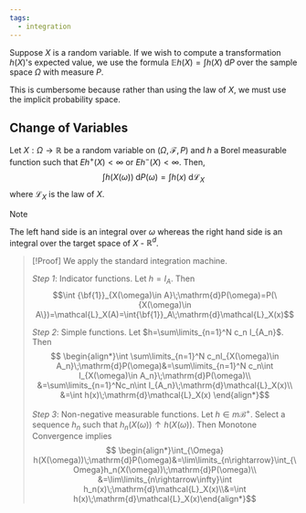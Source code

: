 ```yaml
---
tags:
  - integration
---
```

Suppose $X$ is a random variable. If we wish to compute a transformation $h(X)$'s expected value, we use the formula $\mathbb{E}h(X)=\int h(X)\;\mathrm{d}P$ over the sample space $\Omega$ with measure $P$.  

This is cumbersome because rather than using the law of $X$, we must use the implicit probability space. 

## Change of Variables

Let $X:\Omega\rightarrow\mathbb{R}$ be a random variable on $(\Omega, \mathcal{F}, P)$ and $h$ a Borel measurable function such that $Eh^+(X)<\infty$ or $Eh^-(X)<\infty$. Then,
$$\int h(X(\omega))\;\mathrm{d}P(\omega)=\int h(x)\;\mathrm{d}\mathcal{L}_X$$
where $\mathcal{L}_X$ is the law of $X$.

>[!Note]
>The left hand side is an integral over $\omega$ whereas the right hand side is an integral over the target space of $X$ - $\mathbb{R}^d$.

>[!Proof]
>We apply the standard integration machine. 
>
>*Step 1*: Indicator functions.
>Let $h=I_A$. Then
>$$\int {\bf{1}}_{X(\omega)\in A}\;\mathrm{d}P(\omega)=P(\{X(\omega)\in A\})=\mathcal{L}_X(A)=\int{\bf{1}}_A\;\mathrm{d}\mathcal{L}_X(x)$$
>
>*Step 2*: Simple functions.
>Let $h=\sum\limits_{n=1}^N c_n I_{A_n}$. Then
>$$
>\begin{align*}\int \sum\limits_{n=1}^N c_nI_{X(\omega)\in A_n}\;\mathrm{d}P(\omega)&=\sum\limits_{n=1}^N c_n\int I_{X(\omega)\in A_n}\;\mathrm{d}P(\omega)\\
>&=\sum\limits_{n=1}^Nc_n\int I_{A_n}\;\mathrm{d}\mathcal{L}_X(x)\\
>&=\int h(x)\;\mathrm{d}\mathcal{L}_X(x)
>\end{align*}$$
>
>*Step 3*: Non-negative measurable functions.
>Let $h\in m\mathcal{B}^+$. Select a sequence $h_n$ such that $h_n(X(\omega))\uparrow h(X(\omega))$. Then Monotone Convergence implies
>$$
>\begin{align*}\int_{\Omega} h(X(\omega))\;\mathrm{d}P(\omega)&=\lim\limits_{n\rightarrow}\int_{\Omega}h_n(X(\omega))\;\mathrm{d}P(\omega)\\
>&=\lim\limits_{n\rightarrow\infty}\int h_n(x)\;\mathrm{d}\mathcal{L}_X(x)\\&=\int h(x)\;\mathrm{d}\mathcal{L}_X(x)\end{align*}$$ 


